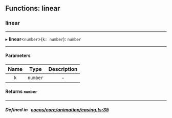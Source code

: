 ## Functions: linear

### linear


___
▸ **linear**<`number`\>(`k: number`): `number`
___


#### Parameters

| Name | Type | Description |
| :------: | :------: | :------: |
| `k` | `number` | - |


#### Returns `number` 
___


##### Defined in &nbsp;   [cocos/core/animation/easing.ts:35](https://github.com/cocos-creator/engine/blob/c7bf6b8a9/cocos/core/animation/easing.ts#L35)&nbsp;
